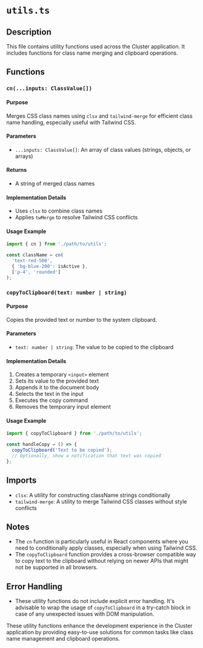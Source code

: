 # `utils.ts`

## Description
This file contains utility functions used across the Cluster application. It includes functions for class name merging and clipboard operations.

## Functions

### `cn(...inputs: ClassValue[])`

#### Purpose
Merges CSS class names using `clsx` and `tailwind-merge` for efficient class name handling, especially useful with Tailwind CSS.

#### Parameters
- `...inputs: ClassValue[]`: An array of class values (strings, objects, or arrays)

#### Returns
- A string of merged class names

#### Implementation Details
- Uses `clsx` to combine class names
- Applies `twMerge` to resolve Tailwind CSS conflicts

#### Usage Example
```typescript
import { cn } from './path/to/utils';

const className = cn(
  'text-red-500',
  { 'bg-blue-200': isActive },
  ['p-4', 'rounded']
);
```

### `copyToClipboard(text: number | string)`

#### Purpose
Copies the provided text or number to the system clipboard.

#### Parameters
- `text: number | string`: The value to be copied to the clipboard

#### Implementation Details
1. Creates a temporary `<input>` element
2. Sets its value to the provided text
3. Appends it to the document body
4. Selects the text in the input
5. Executes the copy command
6. Removes the temporary input element

#### Usage Example
```typescript
import { copyToClipboard } from './path/to/utils';

const handleCopy = () => {
  copyToClipboard('Text to be copied');
  // Optionally, show a notification that text was copied
};
```

## Imports
- `clsx`: A utility for constructing className strings conditionally
- `tailwind-merge`: A utility to merge Tailwind CSS classes without style conflicts

## Notes
- The `cn` function is particularly useful in React components where you need to conditionally apply classes, especially when using Tailwind CSS.
- The `copyToClipboard` function provides a cross-browser compatible way to copy text to the clipboard without relying on newer APIs that might not be supported in all browsers.

## Error Handling
- These utility functions do not include explicit error handling. It's advisable to wrap the usage of `copyToClipboard` in a try-catch block in case of any unexpected issues with DOM manipulation.

These utility functions enhance the development experience in the Cluster application by providing easy-to-use solutions for common tasks like class name management and clipboard operations.
